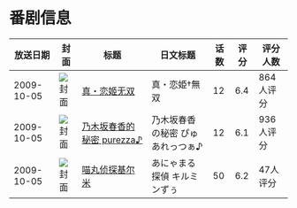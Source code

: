 # 番剧信息

|放送日期|封面|标题|日文标题|话数|评分|评分人数|
|---|---|---|---|---|---|---|
|2009-10-05|![封面](https://lain.bgm.tv/pic/cover/c/a4/31/2606_fG9rK.jpg)|[真・恋姬无双](https://bangumi.tv/subject/2606)|真・恋姫†無双|12|6.4|864人评分|
|2009-10-05|![封面](https://lain.bgm.tv/pic/cover/c/d7/56/2608_JL9LX.jpg)|[乃木坂春香的秘密 purezza♪](https://bangumi.tv/subject/2608)|乃木坂春香の秘密 ぴゅあれっつぁ♪|12|6.1|936人评分|
|2009-10-05|![封面](https://lain.bgm.tv/pic/cover/c/bd/b6/3069_7Bmbj.jpg)|[喵丸侦探基尔米](https://bangumi.tv/subject/3069)|あにゃまる探偵 キルミンずぅ|50|6.2|47人评分|
